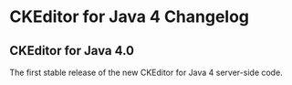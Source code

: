 CKEditor for Java 4 Changelog
====================

## CKEditor for Java 4.0

The first stable release of the new CKEditor for Java 4 server-side code. 
